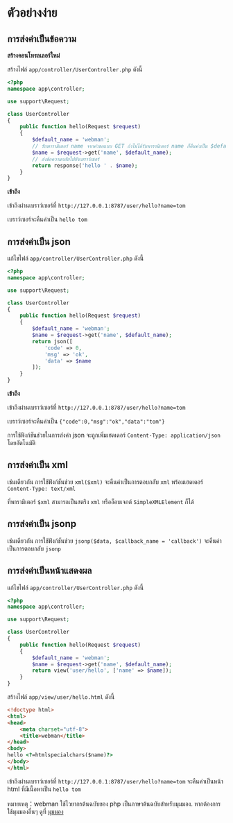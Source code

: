 # ตัวอย่างง่าย

## การส่งค่าเป็นข้อความ
**สร้างคอนโทรลเลอร์ใหม่**

สร้างไฟล์ `app/controller/UserController.php` ดังนี้

```php
<?php
namespace app\controller;

use support\Request;

class UserController
{
    public function hello(Request $request)
    {
        $default_name = 'webman';
        // รับพารามิเตอร์ name จากคำขอแบบ GET ถ้าไม่ได้รับพารามิเตอร์ name ก็คืนค่าเป็น $default_name
        $name = $request->get('name', $default_name);
        // ส่งข้อความกลับไปยังเบราว์เซอร์
        return response('hello ' . $name);
    }
}
```

**เข้าถึง**

เข้าถึงผ่านเบราว์เซอร์ที่ `http://127.0.0.1:8787/user/hello?name=tom`

เบราว์เซอร์จะคืนค่าเป็น `hello tom`

## การส่งค่าเป็น json
แก้ไขไฟล์ `app/controller/UserController.php` ดังนี้

```php
<?php
namespace app\controller;

use support\Request;

class UserController
{
    public function hello(Request $request)
    {
        $default_name = 'webman';
        $name = $request->get('name', $default_name);
        return json([
            'code' => 0, 
            'msg' => 'ok', 
            'data' => $name
        ]);
    }
}
```

**เข้าถึง**

เข้าถึงผ่านเบราว์เซอร์ที่ `http://127.0.0.1:8787/user/hello?name=tom`

เบราว์เซอร์จะคืนค่าเป็น `{"code":0,"msg":"ok","data":"tom"}`

การใช้ฟังก์ชันช่วยในการส่งค่า json จะถูกเพิ่มเฮดเดอร์ `Content-Type: application/json` โดยอัตโนมัติ

## การส่งค่าเป็น xml
เช่นเดียวกัน การใช้ฟังก์ชันช่วย `xml($xml)` จะคืนค่าเป็นการตอบกลับ `xml` พร้อมเฮดเดอร์ `Content-Type: text/xml`

ที่พารามิเตอร์ `$xml` สามารถเป็นสตริง `xml` หรืออ็อบเจกต์ `SimpleXMLElement` ก็ได้

## การส่งค่าเป็น jsonp
เช่นเดียวกัน การใช้ฟังก์ชันช่วย `jsonp($data, $callback_name = 'callback')` จะคืนค่าเป็นการตอบกลับ `jsonp`

## การส่งค่าเป็นหน้าแสดงผล
แก้ไขไฟล์ `app/controller/UserController.php` ดังนี้

```php
<?php
namespace app\controller;

use support\Request;

class UserController
{
    public function hello(Request $request)
    {
        $default_name = 'webman';
        $name = $request->get('name', $default_name);
        return view('user/hello', ['name' => $name]);
    }
}
```

สร้างไฟล์ `app/view/user/hello.html` ดังนี้

```html
<!doctype html>
<html>
<head>
    <meta charset="utf-8">
    <title>webman</title>
</head>
<body>
hello <?=htmlspecialchars($name)?>
</body>
</html>
```

เข้าถึงผ่านเบราว์เซอร์ที่ `http://127.0.0.1:8787/user/hello?name=tom`
จะคืนค่าเป็นหน้า html ที่มีเนื้อหาเป็น `hello tom`

หมายเหตุ：webman ใช้ไวยากรต้นฉบับของ php เป็นภาษาต้นฉบับสำหรับมุมมอง. หากต้องการใช้มุมมองอื่นๆ ดูที่ [มุมมอง](view.md)
